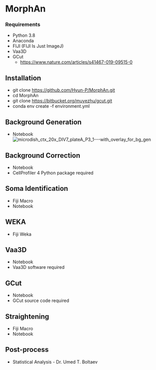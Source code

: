 # MorphAn

### Requirements
  * Python 3.8
  * Anaconda
  * FIJI (FIJI Is Just ImageJ)
  * Vaa3D
  * GCut
    * https://www.nature.com/articles/s41467-019-09515-0

## Installation
  * git clone https://github.com/Hyun-P/MorphAn.git
  * cd MorphAn
  * git clone https://bitbucket.org/muyezhu/gcut.git
  * conda env create -f environment.yml

## Background Generation
  * Notebook
![microdish_ctx_20x_DIV7_plateA_P3_1---with_overlay_for_bg_gen](https://github.com/Hyun-P/MorphAn/assets/114594534/30cd46bf-d120-4110-8e4e-3d714cb63631)


## Background Correction
  * Notebook
  * CellProfiler 4 Python package required

## Soma Identification
  * Fiji Macro
  * Notebook

## WEKA
  * Fiji Weka

## Vaa3D
  * Notebook
  * Vaa3D software required

## GCut
  * Notebook
  * GCut source code required

## Straightening
  * Fiji Macro
  * Notebook

## Post-process
  * Statistical Analysis - Dr. Umed T. Boltaev
